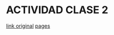 # ACTIVIDAD CLASE 2

[link original](https://www.tycsports.com/liga-profesional-de-futbol/rosario-central-holan-di-maria-mercado-de-pases-fichajes-id652558.html)
[pages]()
